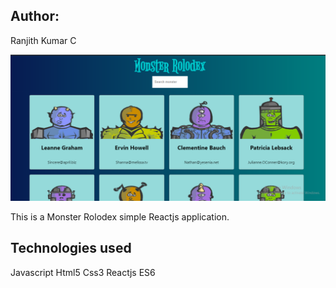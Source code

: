 ## Author:
Ranjith Kumar C

![pic](https://github.com/ranjithckumar/monster/blob/master/images/Screenshot%20(24).png)

This is a Monster Rolodex simple Reactjs application.

## Technologies used
Javascript
Html5
Css3
Reactjs
ES6



